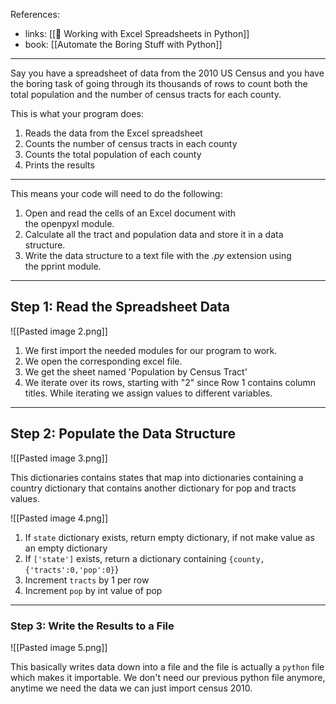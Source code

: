 References:
- links: [[🌳 Working with Excel Spreadsheets in Python]]
- book: [[Automate the Boring Stuff with Python]]

---

Say you have a spreadsheet of data from the 2010 US Census and you have the boring task of going through its thousands of rows to count both the total population and the number of census tracts for each county.

This is what your program does:

1. Reads the data from the Excel spreadsheet
2. Counts the number of census tracts in each county
3. Counts the total population of each county
4. Prints the results

---

This means your code will need to do the following:

1. Open and read the cells of an Excel document with the openpyxl module.
2. Calculate all the tract and population data and store it in a data structure.
3. Write the data structure to a text file with the *.py* extension using the pprint module.

---

## Step 1: Read the Spreadsheet Data
![[Pasted image 2.png]]

1. We first import the needed modules for our program to work.
2. We open the corresponding excel file.
3. We get the sheet named 'Population by Census Tract'
4. We iterate over its rows, starting with "2" since Row 1 contains column titles. While iterating we assign 
    values to different variables.

---

## Step 2: Populate the Data Structure

![[Pasted image 3.png]]

This dictionaries contains states that map into dictionaries containing a country dictionary that contains another dictionary for pop and tracts values.

![[Pasted image 4.png]]

1. If `state` dictionary exists, return empty dictionary, if not make value as an empty dictionary
2. If `['state']` exists, return a dictionary containing `{county, {'tracts':0,'pop':0}`}
3. Increment `tracts` by 1 per row
4. Increment `pop` by int value of pop

---

### Step 3: Write the Results to a File

![[Pasted image 5.png]]

This basically writes data down into a file and the file is actually a `python` file which makes it importable. We don't need our previous python file anymore, anytime we need the data we can just import census 2010.